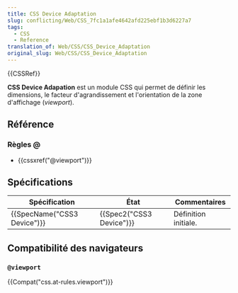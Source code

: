 ```yaml
---
title: CSS Device Adaptation
slug: conflicting/Web/CSS_7fc1a1afe4642afd225ebf1b3d6227a7
tags:
  - CSS
  - Reference
translation_of: Web/CSS/CSS_Device_Adaptation
original_slug: Web/CSS/CSS_Device_Adaptation
---
```


{{CSSRef}}

**CSS Device Adapation** est un module CSS qui permet de définir les dimensions, le facteur d'agrandissement et l'orientation de la zone d'affichage (_viewport_).

## Référence

### Règles @

- {{cssxref("@viewport")}}

## Spécifications

| Spécification                        | État                             | Commentaires         |
| ------------------------------------ | -------------------------------- | -------------------- |
| {{SpecName("CSS3 Device")}} | {{Spec2("CSS3 Device")}} | Définition initiale. |

## Compatibilité des navigateurs

### `@viewport`

{{Compat("css.at-rules.viewport")}}
